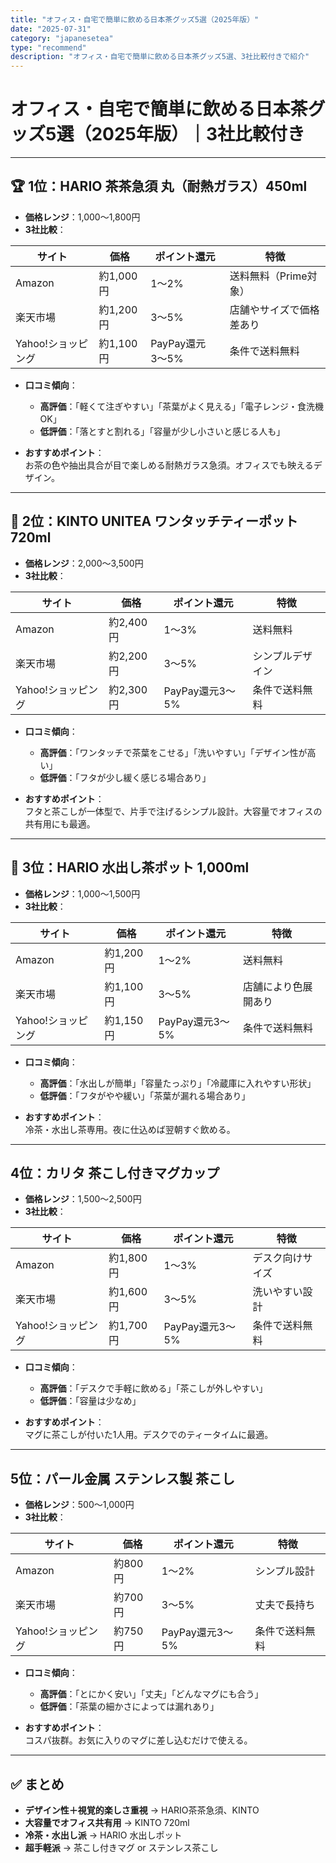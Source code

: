 ```yaml
---
title: "オフィス・自宅で簡単に飲める日本茶グッズ5選（2025年版）"
date: "2025-07-31"
category: "japanesetea"
type: "recommend"
description: "オフィス・自宅で簡単に飲める日本茶グッズ5選、3社比較付きで紹介"
---
```


# オフィス・自宅で簡単に飲める日本茶グッズ5選（2025年版）｜3社比較付き

---

## 🏆 1位：HARIO 茶茶急須 丸（耐熱ガラス）450ml

- **価格レンジ**：1,000〜1,800円  
- **3社比較**：

| サイト | 価格 | ポイント還元 | 特徴 |
|--------|------|--------------|------|
| Amazon | 約1,000円 | 1〜2% | 送料無料（Prime対象） |
| 楽天市場 | 約1,200円 | 3〜5% | 店舗やサイズで価格差あり |
| Yahoo!ショッピング | 約1,100円 | PayPay還元3〜5% | 条件で送料無料 |

- **口コミ傾向**：
  - **高評価**：「軽くて注ぎやすい」「茶葉がよく見える」「電子レンジ・食洗機OK」  
  - **低評価**：「落とすと割れる」「容量が少し小さいと感じる人も」

- **おすすめポイント**：  
  お茶の色や抽出具合が目で楽しめる耐熱ガラス急須。オフィスでも映えるデザイン。

---

## 🥈 2位：KINTO UNITEA ワンタッチティーポット 720ml

- **価格レンジ**：2,000〜3,500円  
- **3社比較**：

| サイト | 価格 | ポイント還元 | 特徴 |
|--------|------|--------------|------|
| Amazon | 約2,400円 | 1〜3% | 送料無料 |
| 楽天市場 | 約2,200円 | 3〜5% | シンプルデザイン |
| Yahoo!ショッピング | 約2,300円 | PayPay還元3〜5% | 条件で送料無料 |

- **口コミ傾向**：
  - **高評価**：「ワンタッチで茶葉をこせる」「洗いやすい」「デザイン性が高い」  
  - **低評価**：「フタが少し緩く感じる場合あり」

- **おすすめポイント**：  
  フタと茶こしが一体型で、片手で注げるシンプル設計。大容量でオフィスの共有用にも最適。

---

## 🥉 3位：HARIO 水出し茶ポット 1,000ml

- **価格レンジ**：1,000〜1,500円  
- **3社比較**：

| サイト | 価格 | ポイント還元 | 特徴 |
|--------|------|--------------|------|
| Amazon | 約1,200円 | 1〜2% | 送料無料 |
| 楽天市場 | 約1,100円 | 3〜5% | 店舗により色展開あり |
| Yahoo!ショッピング | 約1,150円 | PayPay還元3〜5% | 条件で送料無料 |

- **口コミ傾向**：
  - **高評価**：「水出しが簡単」「容量たっぷり」「冷蔵庫に入れやすい形状」  
  - **低評価**：「フタがやや緩い」「茶葉が漏れる場合あり」

- **おすすめポイント**：  
  冷茶・水出し茶専用。夜に仕込めば翌朝すぐ飲める。

---

## 4位：カリタ 茶こし付きマグカップ

- **価格レンジ**：1,500〜2,500円  
- **3社比較**：

| サイト | 価格 | ポイント還元 | 特徴 |
|--------|------|--------------|------|
| Amazon | 約1,800円 | 1〜3% | デスク向けサイズ |
| 楽天市場 | 約1,600円 | 3〜5% | 洗いやすい設計 |
| Yahoo!ショッピング | 約1,700円 | PayPay還元3〜5% | 条件で送料無料 |

- **口コミ傾向**：
  - **高評価**：「デスクで手軽に飲める」「茶こしが外しやすい」  
  - **低評価**：「容量は少なめ」

- **おすすめポイント**：  
  マグに茶こしが付いた1人用。デスクでのティータイムに最適。

---

## 5位：パール金属 ステンレス製 茶こし

- **価格レンジ**：500〜1,000円  
- **3社比較**：

| サイト | 価格 | ポイント還元 | 特徴 |
|--------|------|--------------|------|
| Amazon | 約800円 | 1〜2% | シンプル設計 |
| 楽天市場 | 約700円 | 3〜5% | 丈夫で長持ち |
| Yahoo!ショッピング | 約750円 | PayPay還元3〜5% | 条件で送料無料 |

- **口コミ傾向**：
  - **高評価**：「とにかく安い」「丈夫」「どんなマグにも合う」  
  - **低評価**：「茶葉の細かさによっては漏れあり」

- **おすすめポイント**：  
  コスパ抜群。お気に入りのマグに差し込むだけで使える。

---

## ✅ まとめ
- **デザイン性＋視覚的楽しさ重視** → HARIO茶茶急須、KINTO  
- **大容量でオフィス共有用** → KINTO 720ml  
- **冷茶・水出し派** → HARIO 水出しポット  
- **超手軽派** → 茶こし付きマグ or ステンレス茶こし  
